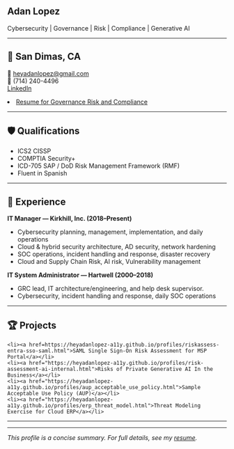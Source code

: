 ## Adan Lopez

Cybersecurity | Governance | Risk | Compliance | Generative AI

---

## 📍 San Dimas, CA
📧 heyadanlopez@gmail.com  
📱 (714) 240-4496  
[LinkedIn](https://www.linkedin.com/in/adan-lopez-76947911/)
<li><a href=https://heyadanlopez-a11y.github.io/profiles/Resume-Adan Lopez-GRC (1).pdf">Resume for Governance Risk and Compliance</a></li>


---

## 🛡️ Qualifications
- ICS2 CISSP
- COMPTIA Security+
- ICD-705 SAP / DoD Risk Management Framework (RMF)
- Fluent in Spanish

---

## 💼 Experience

**IT Manager — Kirkhill, Inc. (2018–Present)**
- Cybersecurity planning, management, implementation, and daily operations
- Cloud & hybrid security architecture, AD security, network hardening
- SOC operations, incident handling and response, disaster recovery
- Cloud and Supply Chain Risk, AI risk, Vulnerability management

**IT System Administrator — Hartwell (2000–2018)**
- GRC lead, IT architecture/engineering, and help desk supervisor.
- Cybersecurity, incident handling and response, daily SOC operations

---

## 🏆 Projects

    <li><a href=https://heyadanlopez-a11y.github.io/profiles/riskassess-entra-sso-saml.html">SAML Single Sign-On Risk Assessment for MSP Portal</a></li>
    <li><a href="https://heyadanlopez-a11y.github.io/profiles/risk-assessment-ai-internal.html">Risks of Private Generative AI In the Business</a></li>
    <li><a href="https://heyadanlopez-a11y.github.io/profiles/aup_acceptable_use_policy.html">Sample Acceptable Use Policy (AUP)</a></li>
    <li><a href="https://heyadanlopez-a11y.github.io/profiles/erp_threat_model.html">Threat Modeling Exercise for Cloud ERP</a></li>

---



---

_This profile is a concise summary. For full details, see my [resume](#)._ <!-- Replace # with actual resume link when available -->
